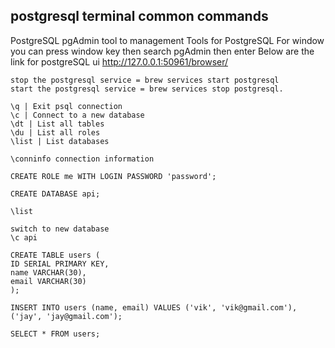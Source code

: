## postgresql terminal common commands

PostgreSQL
    pgAdmin tool to management Tools for PostgreSQL
    For window you can press window key then search pgAdmin then enter
    Below are the link for postgreSQL ui 
    http://127.0.0.1:50961/browser/ 

    stop the postgresql service = brew services start postgresql
    start the postgresql service = brew services stop postgresql.

    \q | Exit psql connection
    \c | Connect to a new database
    \dt | List all tables
    \du | List all roles
    \list | List databases

    \conninfo connection information

    CREATE ROLE me WITH LOGIN PASSWORD 'password';
    
    CREATE DATABASE api;
    
    \list
    
    switch to new database
    \c api 

    CREATE TABLE users (
    ID SERIAL PRIMARY KEY,
    name VARCHAR(30),
    email VARCHAR(30)
    );

    INSERT INTO users (name, email) VALUES ('vik', 'vik@gmail.com'), ('jay', 'jay@gmail.com');

    SELECT * FROM users;